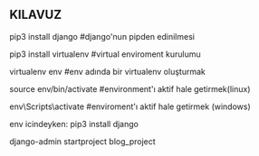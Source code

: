 ## KILAVUZ

pip3 install django #django'nun pipden edinilmesi

pip3 install virtualenv #virtual enviroment kurulumu

virtualenv env #env adında bir virtualenv oluşturmak

source env/bin/activate #environment'ı aktif hale getirmek(linux)

env\Scripts\activate #enviroment'ı aktif hale getirmek (windows)

env icindeyken:
pip3 install django

django-admin startproject blog_project
